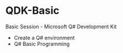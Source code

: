 # QDK-Basic
Basic Session - Microsoft Q# Development Kit

- Create a Q# environment
- Q# Basic Programming
